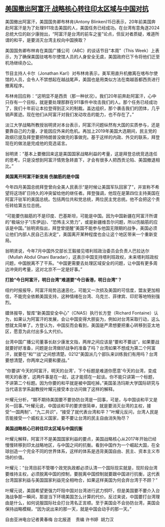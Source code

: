 <!--1629106675000-->
[美国撤出阿富汗 战略核心转往印太区域与中国对抗](https://www.rfa.org/mandarin/yataibaodao/junshiwaijiao/hcm0816a-08162021053727.html)
------

<p class="p3">美国撤出阿富汗，美国国务卿布林肯<span class="s2">(Antony Blinken)15</span>日表示，<span class="s2">20</span>年前美国奔赴阿富汗是为了处理<span class="s2">911</span>攻击美国的人，美国任务已经成功。在台湾有意角逐<span class="s2">2024</span>总统大位的赵少康抛出，“阿富汗是台湾的前车之<span class="s3">鉴</span>”论点，但反对者质疑，难道所谓的和平，是要消灭台湾主权向中国换取？</p><p class="p1">美国国务卿布林肯在美国广播公司（<span class="s2">ABC</span>）的谈话节目“本周”（<span class="s2">This Week</span>）上表示，为了确保美国驻喀布尔使馆人员的人身安全无虞，美国政府已下令将他们迁至机场继续办公。</p><p class="p3">节目主持人卡尔（<span class="s2">Jonathan Karl</span>）对布林肯表示，美军用直升机撤离在喀布尔使馆的人员，会令人不禁想起在越战尾声，美国也是用类似方法在南越首都西贡进行撤离程序。</p><p class="p3">布林肯回应称：“这明显不是西贡（那一种状况）。我们<span class="s2">20</span>年前奔赴阿富汗，心中只存有一个目标，就是要处理那群在<span class="s2">911</span>事件中攻击我们的人。那个任务已经成功了，我们十年前让本拉登得到正义的制裁。盖达组织，那个袭击我们的团体，几乎销声匿迹。现在他们从阿富汗对我们发动攻击的能力，也不存在了。”</p><p class="p3">淡江大学战略所教授翁明贤对本台表示，阿富汗问题纵然有大国的实质参与，还是要靠自己的力量，才能因应外来的危机。再加上<span class="s2">2019</span>年美国大选期间，民主党的政纲已提及拜登要把特朗普没做完的事做完。基于这样的内政、外交的联系，拜登现在的做法是完成他的竞选诺言。</p><p class="p3">翁明贤：“基本上要撤回来这是美国国家战略利益的考量，这是拜登总统竞选连任的思考。只是没想到阿富汗情势急转直下，才会有很多人把西贡沦陷、美国撤退相比。”</p><p class="p3"><strong>美国离开阿富汗新变局<span class="s2"> </span>伤脑筋的是中国</strong></p><p class="p3">今年四月美国总统拜登曾向全美人民表示“是时候让美国军队回家了”，并宣称不希望将这场旷日持久的冲突留给他的继任者。拜登强调，他现在是第四位主持美国在阿富汗驻军的美国总统。包括两位共和党总统，两位民主党总统。他不会把这个责任转给第五位总统。</p><p class="p3">“可能要伤脑筋的不是印度、巴基斯坦，可能是中国。因为中国新疆在阿富汗所谓的“极端分子”<span class="s2">(</span>东伊运<span class="s2">)</span>、“恐怖主义势力”，或是新疆维吾尔问题，所以伤脑筋的应该是中国。”翁明贤指出，拜登曾提醒“美国不能参与他国无限期的战争，美国必须让他们内部人民自己去决定”，美国离开某种程度也会让这个地区带来一个重新变局。</p><p class="p3">翁明贤说，今年<span class="s2">7</span>月中国外交部长王毅接见塔利班政治委员会负责人巴拉达尔（<span class="s2">Mullah Abdul Ghani Baradar</span>），这表示中国支持塔利班政权，未来塔利班政权问题，中国脱离不了干系。“中国更需要去处理区域安全的问题，让中国有更多周边冲突的考量，这对北京不一定是好事。”</p><p class="p3"><strong>打脸“今日阿富汗，明日台湾”难道要“今日香港，明日台湾”？</strong></p><p class="p3">纽约时报报导，阿富汗局势迅速恶化，可能又一次损及美国的可信度，盟友更加相信，不能完全依赖美国支持，这种情绪在台湾、乌克兰、菲律宾、印尼等地特别强烈。</p><p class="p3">媒体报导，智库“新美国安全中心”（<span class="s2">CNAS</span>）执行长方登（<span class="s2">Richard Fontaine</span>）认为，如果认为阿富汗的发展，会让中国变得大胆妄为，例如对台湾采取行动，这么想就太简单了。方登认为，中国反而会看到，美国是严肃想要把重心转移到亚太地区，愿意为此付出多么大代价。</p><p class="p3">台湾中国广播公司董事长赵少康发文指，两岸之间应该是“要和不要战”，如果要战就要好好准备，问题是台湾做好战争的准备了吗？台湾如果不想成为第二个阿富汗，就要在“和”“战”之间想清楚。<span class="s2">0212</span>“美国派几个部队来训练我们有用吗？台湾要想清楚，你两岸之间要和要战。”</p><p class="p3">“你要讲<span class="s2">’</span>今天的阿富汗，明天的台湾<span class="s2">’</span>，下个标题是难道你愿意<span class="s2">’</span>今天的台湾，变成明天的香港<span class="s2">’</span>。这两件事是在一起，这才能搭在一起谈。你不能只讲第一个标题，不讲第二个标题。因为你要的和平就是被中国吃掉。”美国圣汤玛斯大学国际研究与当代语言学系副教授叶耀元接受本台访问做了这样的解释。</p><p class="p3">叶耀元分析，“期不期待美国要不要协防台湾是一回事，可是，与中国谈和平又是另一回事。”叶耀元说，中国谈和平的要求很简单，就是要消灭台湾的主权，接受“一国两制”、“九二共识”，“接受了就代表台湾和平？”叶耀元反问，台湾人民是否能接受一个威权主义国家，要不要让台湾的民主自由消失殆尽？</p><p class="p3"><strong>美国战略核心已转往印太区域与中国抗衡</strong></p><p class="p3">叶耀元解释，阿富汗不是美国国家利益的要点，美国战略核心从<span class="s2">2017</span>年开始已经慢慢转移到印太战略地区，与中国之间的抗衡。看到中国作为一个崛起大国，在全球创造一个完全不同的世界体系，这样的体系是违背美国自由、民主、资本主义市场的价值。</p><p class="p3">叶耀元：“台湾目前不管哪个政党执政都必须认清一个国际现实就是，现阶段台湾要维持主权，必须脱离中国的控制，要脱离中国控制就要跟中国进行抗衡，这代表台湾国家利益与美国国家利益完全相吻合，如果这样美国为何会弃台湾于不顾？”</p><p class="p3">叶耀元说，美国希望更强力吓阻中国对台湾进行武力恫吓，但是美国要不要介入台海战争那一瞬间，那是当下环境美国怎么计算的代价。反过来说，中国要打台湾理由是什么，如何说服国际社会打台湾名正言顺。至于美国会不会协防台湾，美国会保持战略模糊，“因为说出来的那一天，就是中国会动手的那一天。”</p><p class="p3">自由亚洲电台记者黄春梅<span class="s2"> </span>台北报道<span class="s2">    </span>责编<span class="s2"> </span>许书婷<span class="s2">  </span>胡力汉</p>
